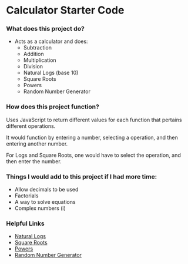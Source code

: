 # Calculator Starter Code

### What does this project do?
* Acts as a calculator and does:
    * Subtraction
    * Addition
    * Multiplication
    * Division
    * Natural Logs (base 10)
    * Square Roots
    * Powers
    * Random Number Generator

### How does this project function?
 Uses JavaScript to return different values for each function that pertains different operations.
 
 It would function by entering a number, selecting a operation, and then entering another number.
 
 For Logs and Square Roots, one would have to select the operation, and then enter the number.

### Things I would add to this project if I had more time:
* Allow decimals to be used
* Factorials
* A way to solve equations
* Complex numbers (i)

### Helpful Links
* [Natural Logs](https://www.w3schools.com/jsref/jsref_log.asp)
* [Square Roots](https://www.w3schools.com/jsref/jsref_sqrt.asp)
* [Powers](https://www.w3schools.com/jsref/jsref_pow.asp)
* [Random Number Generator](https://www.w3schools.com/jsref/jsref_random.asp)
